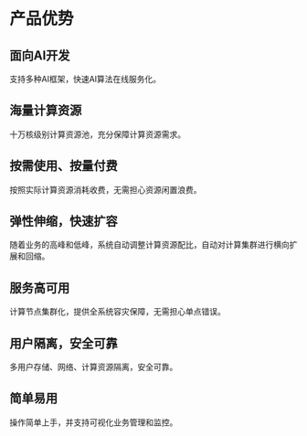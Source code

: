 

# 产品优势

## 面向AI开发
支持多种AI框架，快速AI算法在线服务化。

## 海量计算资源

十万核级别计算资源池，充分保障计算资源需求。

## 按需使用、按量付费

按照实际计算资源消耗收费，无需担心资源闲置浪费。

## 弹性伸缩，快速扩容

随着业务的高峰和低峰，系统自动调整计算资源配比，自动对计算集群进行横向扩展和回缩。

## 服务高可用

计算节点集群化，提供全系统容灾保障，无需担心单点错误。

## 用户隔离，安全可靠
多用户存储、网络、计算资源隔离，安全可靠。

## 简单易用
操作简单上手，并支持可视化业务管理和监控。

